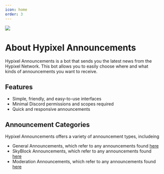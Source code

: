 ```yaml
---
icon: home
order: 3
---
```

![](https://i.imgur.com/EpnBH0u.png)

# About Hypixel Announcements
Hypixel Announcements is a bot that sends you the latest news from the Hypixel Network. This bot allows you to easily choose where and what kinds of announcements you want to receive.

## Features
- Simple, friendly, and easy-to-use interfaces
- Minimal Discord permissions and scopes required
- Quick and responsive announcements

## Announcement Categories
Hypixel Announcements offers a variety of announcement types, includeing
- General Announcements, which refer to any announcements found [here]("https://hypixel.net/forums/news-and-announcements.4/" "News and Announcements")
- SkyBlock Announcements, which refer to any announcements found [here]("https://hypixel.net/forums/skyblock-patch-notes.158/" "SkyBlock Patch Notes")
- Moderation Announcements, which refer to any announcements found [here]("https://hypixel.net/forums/moderation-information-and-changes.164/" "Moderation Information and Changes")